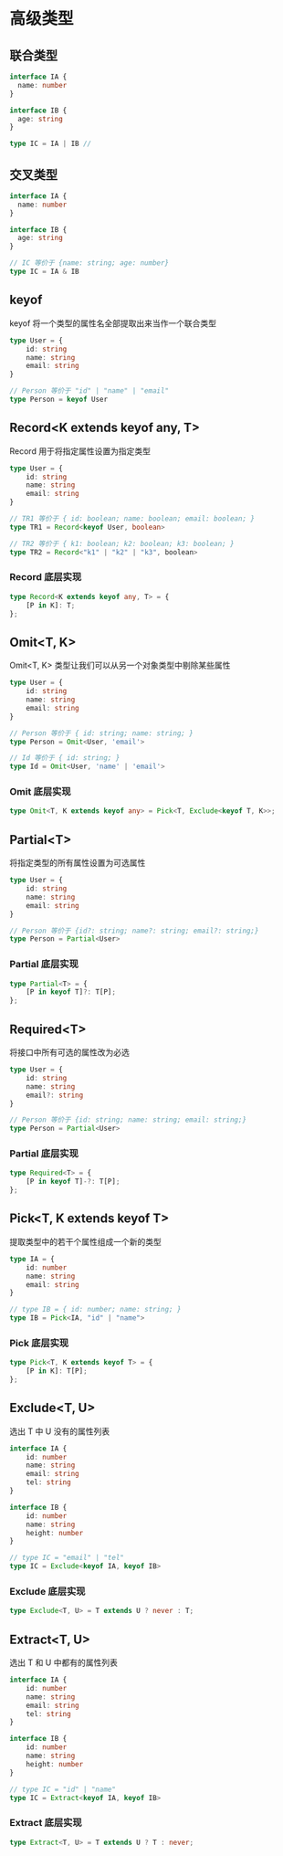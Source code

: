# 高级类型

## 联合类型

```typescript
interface IA {
  name: number
}

interface IB {
  age: string
}

type IC = IA | IB // 
```

## 交叉类型

```typescript
interface IA {
  name: number
}

interface IB {
  age: string
}

// IC 等价于 {name: string; age: number}
type IC = IA & IB
```

## keyof

keyof 将一个类型的属性名全部提取出来当作一个联合类型

```typescript
type User = {
	id: string
	name: string
	email: string
}

// Person 等价于 "id" | "name" | "email"
type Person = keyof User
```

## Record<K extends keyof any, T>

Record 用于将指定属性设置为指定类型

```typescript
type User = {
	id: string
	name: string
	email: string
}

// TR1 等价于 { id: boolean; name: boolean; email: boolean; }
type TR1 = Record<keyof User, boolean>

// TR2 等价于 { k1: boolean; k2: boolean; k3: boolean; }
type TR2 = Record<"k1" | "k2" | "k3", boolean>
```


### Record 底层实现
```typescript
type Record<K extends keyof any, T> = {
    [P in K]: T;
};
```

## Omit<T, K>​

Omit<T, K>​ 类型让我们可以从另一个对象类型中剔除某些属性

```typescript
type User = {
	id: string
	name: string
	email: string
}

// Person 等价于 { id: string; name: string; }
type Person = Omit<User, 'email'>

// Id 等价于 { id: string; }
type Id = Omit<User, 'name' | 'email'>
```

### Omit 底层实现

```typescript
type Omit<T, K extends keyof any> = Pick<T, Exclude<keyof T, K>>;
```

## Partial\<T\>

将指定类型的所有属性设置为可选属性

```typescript
type User = {
	id: string
	name: string
	email: string
}

// Person 等价于 {id?: string; name?: string; email?: string;}
type Person = Partial<User>
```

### Partial 底层实现

```typescript
type Partial<T> = {
    [P in keyof T]?: T[P];
};
```

## Required\<T\>

将接口中所有可选的属性改为必选

```typescript
type User = {
	id: string
	name: string
	email?: string
}

// Person 等价于 {id: string; name: string; email: string;}
type Person = Partial<User>
```

### Partial 底层实现

```typescript
type Required<T> = {
    [P in keyof T]-?: T[P];
};
```

## Pick<T, K extends keyof T>

提取类型中的若干个属性组成一个新的类型

```typescript
type IA = {
    id: number
    name: string
    email: string
}

// type IB = { id: number; name: string; }
type IB = Pick<IA, "id" | "name">
```

### Pick 底层实现

```typescript
type Pick<T, K extends keyof T> = {
    [P in K]: T[P];
};
```

## Exclude<T, U>

选出 T 中 U 没有的属性列表

```typescript
interface IA {
    id: number
    name: string
    email: string
    tel: string
}

interface IB {
    id: number
    name: string
    height: number
}

// type IC = "email" | "tel"
type IC = Exclude<keyof IA, keyof IB>
```

### Exclude 底层实现

```typescript
type Exclude<T, U> = T extends U ? never : T;
```

## Extract<T, U>

选出 T 和 U 中都有的属性列表

```typescript
interface IA {
    id: number
    name: string
    email: string
    tel: string
}

interface IB {
    id: number
    name: string
    height: number
}

// type IC = "id" | "name"
type IC = Extract<keyof IA, keyof IB>
```

### Extract 底层实现

```typescript
type Extract<T, U> = T extends U ? T : never;
```

